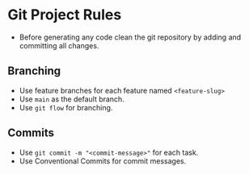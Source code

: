 # Git Project Rules

- Before generating any code clean the git repository by adding and committing all changes.

## Branching

- Use feature branches for each feature named `<feature-slug>`
- Use `main` as the default branch.
- Use `git flow` for branching.

## Commits

- Use `git commit -m "<commit-message>"` for each task.
- Use Conventional Commits for commit messages. 